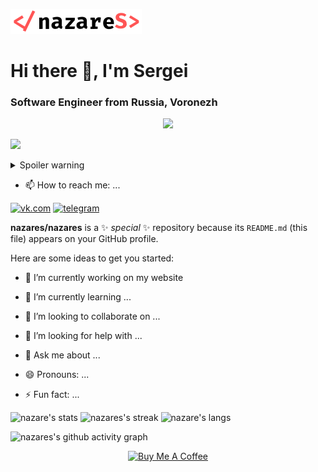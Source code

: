 [![nazares](nazares.svg 'nazares')](https://nazares.ru)

# Hi there 👋, I'm Sergei</h1>
### Software Engineer from Russia, Voronezh</h3>

<div id="header" align="center">
 <img src="https://media.giphy.com/media/SXxI9NlwvYiY3bRsck/giphy.gif" width="100">
</div>

![](https://komarev.com/ghpvc/?username=nazares)

<details>
  <summary>Spoiler warning</summary>
  
  Spoiler text. Note that it's important to have a space after the summary tag. You should be able to write any markdown you want inside the `<details>` tag... just make sure you close `<details>` afterward.
  
  ```javascript
  console.log("I'm a code block!");
  ```
  
</details>
 
 - 📫 How to reach me: ...

[![vk.com](https://img.shields.io/badge/VK-0077FF?style=for-the-badge&logo=VK&logoColor=white)](https://vk.com/nazares)
[![telegram](https://img.shields.io/badge/Telegram-26A5E4?style=for-the-badge&logo=Telegram&logoColor=white)](https://t.me/nazares)

**nazares/nazares** is a ✨ _special_ ✨ repository because its `README.md` (this file) appears on your GitHub profile.

Here are some ideas to get you started:

- 🔭 I’m currently working on my website
- 🌱 I’m currently learning ...
- 👯 I’m looking to collaborate on ...
- 🤔 I’m looking for help with ...
- 💬 Ask me about ...

- 😄 Pronouns: ...
- ⚡ Fun fact: ...

 ![nazare's stats](https://github-readme-stats.vercel.app/api?username=nazares&theme=github&show_icons=true&hide_border=true&count_private=true)
 ![nazares's streak](https://github-readme-streak-stats.herokuapp.com/?user=nazares&theme=github&hide_border=true)
 ![nazare's langs](https://github-readme-stats.vercel.app/api/top-langs/?username=nazares&theme=github&show_icons=true&hide_border=true&layout=compact)
 
![nazares's github activity graph](https://github-readme-activity-graph.cyclic.app/graph?username=nazares&theme=github-light)

<div id="buymeacoffee" align="center">
<a href="https://www.buymeacoffee.com/nazares" target="_blank"><img src="https://cdn.buymeacoffee.com/buttons/v2/default-yellow.png" alt="Buy Me A Coffee" style="height: 40px !important;width: 119px !important;" ></a>
</div>
